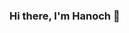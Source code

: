 ### Hi there, I'm Hanoch 👋

<!--
**dodlidd/dodlidd** is a ✨ _special_ ✨ repository because its `README.md` (this file) appears on your GitHub profile.

##Information:

- 🔭 Name: Hanoch
- 🌱 City: Israel 💙
- 👯 I’m currently learning everything 🤣

### Spotify Playing 🎧

[<img src="https://now-playing-codestackr.vercel.app/api/spotify-playing" alt="codeSTACKr Spotify Playing" width="350" />](https://open.spotify.com/user/9i5m58ugf4a8zd5eatify8wn2)
